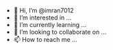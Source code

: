 - 👋 Hi, I’m @imran7012
- 👀 I’m interested in ...
- 🌱 I’m currently learning ...
- 💞️ I’m looking to collaborate on ...
- 📫 How to reach me ...

<!---
imran7012/imran7012 is a ✨ special ✨ repository because its `README.md` (this file) appears on your GitHub profile.
You can click the Preview link to take a look at your changes.
--->
